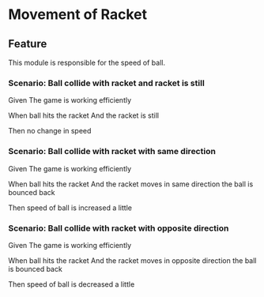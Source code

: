 # Movement of Racket

## Feature

This module is responsible for the speed of ball.

### Scenario: Ball collide with racket and racket is still

Given The game is working efficiently

When ball hits the racket
And the racket is still

Then no change in speed

### Scenario: Ball collide with racket with same direction

Given The game is working efficiently

When ball hits the racket
And the racket moves in same direction
the ball is bounced back

Then speed of ball is increased a little

### Scenario: Ball collide with racket with opposite direction

Given The game is working efficiently

When ball hits the racket
And the racket moves in opposite direction
the ball is bounced back

Then speed of ball is decreased a little
